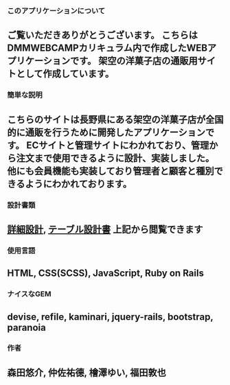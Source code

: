 
### このアプリケーションについて
ご覧いただきありがとうございます。
こちらはDMMWEBCAMPカリキュラム内で作成したWEBアプリケーションです。
架空の洋菓子店の通販用サイトとして作成しています。
---


### 簡単な説明
こちらのサイトは長野県にある架空の洋菓子店が全国的に通販を行うために開発したアプリケーションです。
ECサイトと管理サイトにわかれており、管理から注文まで使用できるように設計、実装しました。
他にも会員機能も実装しており管理者と顧客と種別できるようにわかれております。
---

### 設計書類
[詳細設計](https://docs.google.com/spreadsheets/d/1DHn-uvwObS1IeTx7exbPuYQGC6Q5_TsFaXN3z9AlKJ4/edit#gid=0),
[テーブル設計書](https://docs.google.com/spreadsheets/d/18dAOY0RwZvcOMRVHuFo_qxZ-6UxRntqC993Huhagnfs/edit#gid=0)
上記から閲覧できます
---


### 使用言語
HTML,
CSS(SCSS),
JavaScript,
Ruby on Rails
---

### ナイスなGEM
devise,
refile,
kaminari,
jquery-rails,
bootstrap,
paranoia
---

### 作者
森田悠介,
仲佐祐德,
檜澤ゆい,
福田敦也
---
